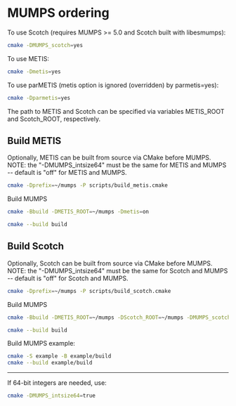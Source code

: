 # MUMPS ordering

To use Scotch (requires MUMPS >= 5.0 and Scotch built with libesmumps):

```sh
cmake -DMUMPS_scotch=yes
```

To use METIS:

```sh
cmake -Dmetis=yes
```

To use parMETIS (metis option is ignored (overridden) by parmetis=yes):

```sh
cmake -Dparmetis=yes
```

The path to METIS and Scotch can be specified via variables METIS_ROOT and Scotch_ROOT, respectively.

## Build METIS

Optionally, METIS can be built from source via CMake before MUMPS.
NOTE: the "-DMUMPS_intsize64" must be the same for METIS and MUMPS -- default is "off" for METIS and MUMPS.

```sh
cmake -Dprefix=~/mumps -P scripts/build_metis.cmake
```

Build MUMPS

```sh
cmake -Bbuild -DMETIS_ROOT=~/mumps -Dmetis=on

cmake --build build
```

## Build Scotch

Optionally, Scotch can be built from source via CMake before MUMPS.
NOTE: the "-DMUMPS_intsize64" must be the same for Scotch and MUMPS -- default is "off" for Scotch and MUMPS.

```sh
cmake -Dprefix=~/mumps -P scripts/build_scotch.cmake
```

Build MUMPS

```sh
cmake -Bbuild -DMETIS_ROOT=~/mumps -DScotch_ROOT=~/mumps -DMUMPS_scotch=on

cmake --build build
```

Build MUMPS example:

```sh
cmake -S example -B example/build
cmake --build example/build
```

---

If 64-bit integers are needed, use:

```sh
cmake -DMUMPS_intsize64=true
```
